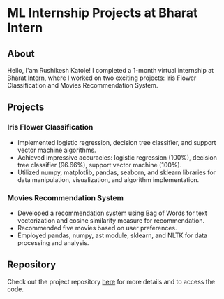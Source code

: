 # ML Internship Projects at Bharat Intern

## About
Hello, I'am Rushikesh Katole! I completed a 1-month virtual internship at Bharat Intern, where I worked on two exciting projects: Iris Flower Classification and Movies Recommendation System.

## Projects
### Iris Flower Classification
- Implemented logistic regression, decision tree classifier, and support vector machine algorithms.
- Achieved impressive accuracies: logistic regression (100%), decision tree classifier (96.66%), support vector machine (100%).
- Utilized numpy, matplotlib, pandas, seaborn, and sklearn libraries for data manipulation, visualization, and algorithm implementation.

### Movies Recommendation System
- Developed a recommendation system using Bag of Words for text vectorization and cosine similarity measure for recommendation.
- Recommended five movies based on user preferences.
- Employed pandas, numpy, ast module, sklearn, and NLTK for data processing and analysis.

## Repository
Check out the project repository [here](https://github.com/RushiK134/ML_Intern_Projects_Bharat_intern) for more details and to access the code.
